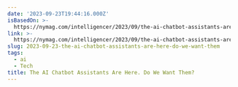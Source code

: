```yaml
---
date: '2023-09-23T19:44:16.000Z'
isBasedOn: >-
  https://nymag.com/intelligencer/2023/09/the-ai-chatbot-assistants-are-here-do-we-want-them.html
link: >-
  https://nymag.com/intelligencer/2023/09/the-ai-chatbot-assistants-are-here-do-we-want-them.html
slug: 2023-09-23-the-ai-chatbot-assistants-are-here-do-we-want-them
tags:
  - ai
  - Tech
title: The AI Chatbot Assistants Are Here. Do We Want Them?
---
```


